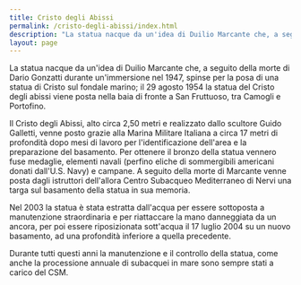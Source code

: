 ```yaml
---
title: Cristo degli Abissi
permalink: /cristo-degli-abissi/index.html
description: "La statua nacque da un'idea di Duilio Marcante che, a seguito della morte di Dario Gonzatti durante un'immersione nel 1947, spinse per la posa di una statua di Cristo sul fondale marino"
layout: page
---
```


La statua nacque da un'idea di Duilio Marcante che, a seguito della morte di Dario Gonzatti durante un'immersione nel 1947, spinse per la posa di una statua di Cristo sul fondale marino; il 29 agosto 1954 la statua del Cristo degli abissi viene posta nella baia di fronte a San Fruttuoso, tra Camogli e Portofino.

Il Cristo degli Abissi, alto circa 2,50 metri e realizzato dallo scultore Guido Galletti, venne posto grazie alla Marina Militare Italiana a circa 17 metri di profondità dopo mesi di lavoro per l'identificazione dell'area e la preparazione del basamento. Per ottenere il bronzo della statua vennero fuse medaglie, elementi navali (perfino eliche di sommergibili americani donati dall'U.S. Navy) e campane. A seguito della morte di Marcante venne posta dagli istruttori dell'allora Centro Subacqueo Mediterraneo di Nervi una targa sul basamento della statua in sua memoria.

Nel 2003 la statua è stata estratta dall'acqua per essere sottoposta a manutenzione straordinaria e per riattaccare la mano danneggiata da un ancora, per poi essere riposizionata sott'acqua il 17 luglio 2004 su un nuovo basamento, ad una profondità inferiore a quella precedente.

Durante tutti questi anni la manutenzione e il controllo della statua, come anche la processione annuale di subacquei in mare sono sempre stati a carico del CSM.
